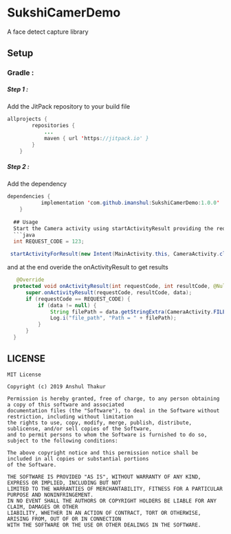 # SukshiCamerDemo
A face detect capture library

## Setup
### Gradle :
##### Step 1 :
Add the JitPack repository to your build file
```java
allprojects {
		repositories {
			...
			maven { url 'https://jitpack.io' }
		}
	}
```
##### Step 2 :
Add the dependency
```java
dependencies {
	       implementation 'com.github.imanshul:SukshiCamerDemo:1.0.0'
	}
  
  ## Usage
  Start the Camera activity using startActivityResult providing the request code.
  ```java
  int REQUEST_CODE = 123;
  
 startActivityForResult(new Intent(MainActivity.this, CameraActivity.class), REQUEST_CODE);
  ```
and at the end overide the onActivityResult to get results
  ```java
     @Override
    protected void onActivityResult(int requestCode, int resultCode, @Nullable Intent data) {
        super.onActivityResult(requestCode, resultCode, data);
        if (requestCode == REQUEST_CODE) {
            if (data != null) {
                String filePath = data.getStringExtra(CameraActivity.FILE_PATH_KEY);
                Log.i("file_path", "Path = " + filePath);
            }
        }
    }

  ```
  
## LICENSE
```
MIT License

Copyright (c) 2019 Anshul Thakur

Permission is hereby granted, free of charge, to any person obtaining a copy of this software and associated
documentation files (the "Software"), to deal in the Software without restriction, including without limitation 
the rights to use, copy, modify, merge, publish, distribute, sublicense, and/or sell copies of the Software, 
and to permit persons to whom the Software is furnished to do so, subject to the following conditions:

The above copyright notice and this permission notice shall be included in all copies or substantial portions 
of the Software.

THE SOFTWARE IS PROVIDED "AS IS", WITHOUT WARRANTY OF ANY KIND, EXPRESS OR IMPLIED, INCLUDING BUT NOT
LIMITED TO THE WARRANTIES OF MERCHANTABILITY, FITNESS FOR A PARTICULAR PURPOSE AND NONINFRINGEMENT.
IN NO EVENT SHALL THE AUTHORS OR COPYRIGHT HOLDERS BE LIABLE FOR ANY CLAIM, DAMAGES OR OTHER 
LIABILITY, WHETHER IN AN ACTION OF CONTRACT, TORT OR OTHERWISE, ARISING FROM, OUT OF OR IN CONNECTION 
WITH THE SOFTWARE OR THE USE OR OTHER DEALINGS IN THE SOFTWARE.
```
